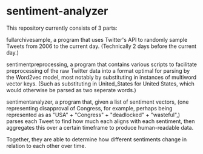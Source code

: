 # sentiment-analyzer

This repository currently consists of 3 parts:

fullarchivesample, a program that uses Twitter's API to randomly sample Tweets from 2006 to the current day. (Technically 2 days before the current day.)

sentimentpreprocessing, a program that contains various scripts to facilitate preprocessing of the raw Twitter data into a format optimal for parsing by the Word2vec model, most notably by substituting in instances of multiword vector keys. (Such as substituting in United_States for United States, which would otherwise be parsed as two seperate words.)

sentimentanalyzer, a program that, given a list of sentiment vectors, (one representing disapproval of Congress, for example, perhaps being represented as as "USA" + "Congress" + "deadlocked" + "wasteful",) parses each Tweet to find how much each aligns with each sentiment, then aggregates this over a certain timeframe to produce human-readable data.

Together, they are able to determine how different sentiments change in relation to each other over time.
